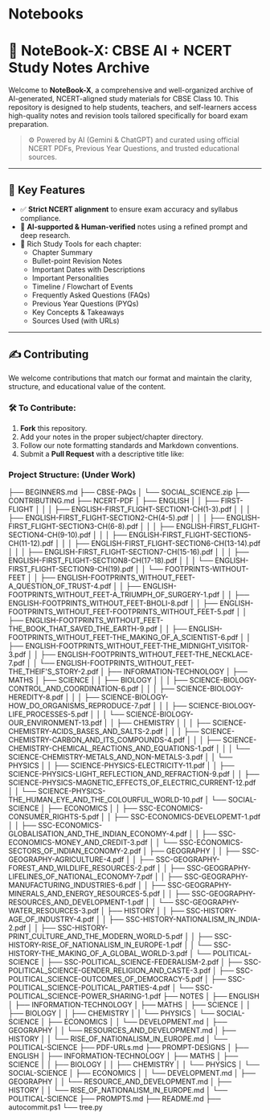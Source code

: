 # Notebooks

# 📘 NoteBook-X: CBSE AI + NCERT Study Notes Archive

Welcome to **NoteBook-X**, a comprehensive and well-organized archive of AI-generated, NCERT-aligned study materials for CBSE Class 10. This repository is designed to help students, teachers, and self-learners access high-quality notes and revision tools tailored specifically for board exam preparation.

> ⚙️ Powered by AI (Gemini & ChatGPT) and curated using official NCERT PDFs, Previous Year Questions, and trusted educational sources.

---

## 📌 Key Features

- ✅ **Strict NCERT alignment** to ensure exam accuracy and syllabus compliance.
- 🤖 **AI-supported & Human-verified** notes using a refined prompt and deep research.
- 🧠 Rich Study Tools for each chapter:
  - Chapter Summary
  - Bullet-point Revision Notes
  - Important Dates with Descriptions
  - Important Personalities
  - Timeline / Flowchart of Events
  - Frequently Asked Questions (FAQs)
  - Previous Year Questions (PYQs)
  - Key Concepts & Takeaways
  - Sources Used (with URLs)

---

## ✍️ Contributing

We welcome contributions that match our format and maintain the clarity, structure, and educational value of the content.

### 🛠️ To Contribute:

1. **Fork** this repository.
2. Add your notes in the proper subject/chapter directory.
3. Follow our note formatting standards and Markdown conventions.
4. Submit a **Pull Request** with a descriptive title like:


### Project Structure: (Under Work)
├── BEGINNERS.md
├── CBSE-PAQs
│   └── SOCIAL_SCIENCE.zip
├── CONTRIBUTING.md
├── NCERT-PDF
│   ├── ENGLISH
│   │   ├── FIRST-FLIGHT
│   │   │   ├── ENGLISH-FIRST_FLIGHT-SECTION1-CH(1-3).pdf
│   │   │   ├── ENGLISH-FIRST_FLIGHT-SECTION2-CH(4-5).pdf
│   │   │   ├── ENGLISH-FIRST_FLIGHT-SECTION3-CH(6-8).pdf
│   │   │   ├── ENGLISH-FIRST_FLIGHT-SECTION4-CH(9-10).pdf
│   │   │   ├── ENGLISH-FIRST_FLIGHT-SECTION5-CH(11-12).pdf
│   │   │   ├── ENGLISH-FIRST_FLIGHT-SECTION6-CH(13-14).pdf
│   │   │   ├── ENGLISH-FIRST_FLIGHT-SECTION7-CH(15-16).pdf
│   │   │   ├── ENGLISH-FIRST_FLIGHT-SECTION8-CH(17-18).pdf
│   │   │   └── ENGLISH-FIRST_FLIGHT-SECTION9-CH(19).pdf
│   │   └── FOOTPRINTS-WITHOUT-FEET
│   │       ├── ENGLISH-FOOTPRINTS_WITHOUT_FEET-A_QUESTION_OF_TRUST-4.pdf
│   │       ├── ENGLISH-FOOTPRINTS_WITHOUT_FEET-A_TRIUMPH_OF_SURGERY-1.pdf
│   │       ├── ENGLISH-FOOTPRINTS_WITHOUT_FEET-BHOLI-8.pdf
│   │       ├── ENGLISH-FOOTPRINTS_WITHOUT_FEET-FOOTPRINTS_WITHOUT_FEET-5.pdf
│   │       ├── ENGLISH-FOOTPRINTS_WITHOUT_FEET-THE_BOOK_THAT_SAVED_THE_EARTH-9.pdf
│   │       ├── ENGLISH-FOOTPRINTS_WITHOUT_FEET-THE_MAKING_OF_A_SCIENTIST-6.pdf
│   │       ├── ENGLISH-FOOTPRINTS_WITHOUT_FEET-THE_MIDNIGHT_VISITOR-3.pdf
│   │       ├── ENGLISH-FOOTPRINTS_WITHOUT_FEET-THE_NECKLACE-7.pdf
│   │       └── ENGLISH-FOOTPRINTS_WITHOUT_FEET-THE_THEIF'S_STORY-2.pdf
│   ├── INFORMATION-TECHNOLOGY
│   ├── MATHS
│   ├── SCIENCE
│   │   ├── BIOLOGY
│   │   │   ├── SCIENCE-BIOLOGY-CONTROL_AND_COORDINATION-6.pdf
│   │   │   ├── SCIENCE-BIOLOGY-HEREDITY-8.pdf
│   │   │   ├── SCIENCE-BIOLOGY-HOW_DO_ORGANISMS_REPRODUCE-7.pdf
│   │   │   ├── SCIENCE-BIOLOGY-LIFE_PROCESSES-5.pdf
│   │   │   └── SCIENCE-BIOLOGY-OUR_ENVIRONMENT-13.pdf
│   │   ├── CHEMISTRY
│   │   │   ├── SCIENCE-CHEMISTRY-ACIDS_BASES_AND_SALTS-2.pdf
│   │   │   ├── SCIENCE-CHEMISTRY-CARBON_AND_ITS_COMPOUNDS-4.pdf
│   │   │   ├── SCIENCE-CHEMISTRY-CHEMICAL_REACTIONS_AND_EQUATIONS-1.pdf
│   │   │   └── SCIENCE-CHEMISTRY-METALS_AND_NON-METALS-3.pdf
│   │   └── PHYSICS
│   │       ├── SCIENCE-PHYSICS-ELECTRICITY-11.pdf
│   │       ├── SCIENCE-PHYSICS-LIGHT_REFLECTION_AND_REFRACTION-9.pdf
│   │       ├── SCIENCE-PHYSICS-MAGNETIC_EFFECTS_OF_ELECTRIC_CURRENT-12.pdf
│   │       └── SCIENCE-PHYSICS-THE_HUMAN_EYE_AND_THE_COLOURFUL_WORLD-10.pdf
│   └── SOCIAL-SCIENCE
│       ├── ECONOMICS
│       │   ├── SSC-ECONOMICS-CONSUMER_RIGHTS-5.pdf
│       │   ├── SSC-ECONOMICS-DEVELOPEMT-1.pdf
│       │   ├── SSC-ECONOMICS-GLOBALISATION_AND_THE_INDIAN_ECONOMY-4.pdf
│       │   ├── SSC-ECONOMICS-MONEY_AND_CREDIT-3.pdf
│       │   └── SSC-ECONOMICS-SECTORS_OF_INDIAN_ECONOMY-2.pdf
│       ├── GEOGRAPHY
│       │   ├── SSC-GEOGRAPHY-AGRICULTURE-4.pdf
│       │   ├── SSC-GEOGRAPHY-FOREST_AND_WILDLIFE_RESOURCES-2.pdf
│       │   ├── SSC-GEOGRAPHY-LIFELINES_OF_NATIONAL_ECONOMY-7.pdf
│       │   ├── SSC-GEOGRAPHY-MANUFACTURING_INDUSTRIES-6.pdf
│       │   ├── SSC-GEOGRAPHY-MINERALS_AND_ENERGY_RESOURCES-5.pdf
│       │   ├── SSC-GEOGRAPHY-RESOURCES_AND_DEVELOPMENT-1.pdf
│       │   └── SSC-GEOGRAPHY-WATER_RESOURCES-3.pdf
│       ├── HISTORY
│       │   ├── SSC-HISTORY-AGE_OF_INDUSTRY-4.pdf
│       │   ├── SSC-HISTORY-NATIONALISM_IN_INDIA-2.pdf
│       │   ├── SSC-HISTORY-PRINT_CULTURE_AND_THE_MODERN_WORLD-5.pdf
│       │   ├── SSC-HISTORY-RISE_OF_NATIONALISM_IN_EUROPE-1.pdf
│       │   └── SSC-HISTORY-THE_MAKING_OF_A_GLOBAL_WORLD-3.pdf
│       └── POLITICAL-SCIENCE
│           ├── SSC-POLITICAL_SCIENCE-FEDERALISM-2.pdf
│           ├── SSC-POLITICAL_SCIENCE-GENDER_RELIGION_AND_CASTE-3.pdf
│           ├── SSC-POLITICAL_SCIENCE-OUTCOMES_OF_DEMOCRACY-5.pdf
│           ├── SSC-POLITICAL_SCIENCE-POLITICAL_PARTIES-4.pdf
│           └── SSC-POLITICAL_SCIENCE-POWER_SHARING-1.pdf
├── NOTES
│   ├── ENGLISH
│   ├── INFORMATION-TECHNOLOGY
│   ├── MATHS
│   ├── SCIENCE
│   │   ├── BIOLOGY
│   │   ├── CHEMISTRY
│   │   └── PHYSICS
│   └── SOCIAL-SCIENCE
│       ├── ECONOMICS
│       │   └── DEVELOPMENT.md
│       ├── GEOGRAPHY
│       │   └── RESOURCES_AND_DEVELOPMENT.md
│       ├── HISTORY
│       │   └── RISE_OF_NATIONALISM_IN_EUROPE.md
│       └── POLITICAL-SCIENCE
├── PDF-URLs.md
├── PROMPT-DESIGNS
│   ├── ENGLISH
│   ├── INFORMATION-TECHNOLOGY
│   ├── MATHS
│   ├── SCIENCE
│   │   ├── BIOLOGY
│   │   ├── CHEMISTRY
│   │   └── PHYSICS
│   └── SOCIAL-SCIENCE
│       ├── ECONOMICS
│       │   └── DEVELOPMENT.md
│       ├── GEOGRAPHY
│       │   └── RESOURCE_AND_DEVELOPMENT.md
│       ├── HISTORY
│       │   └── RISE_OF_NATIONALISM_IN_EUROPE.md
│       └── POLITICAL-SCIENCE
├── PROMPTS.md
├── README.md
├── autocommit.ps1
└── tree.py